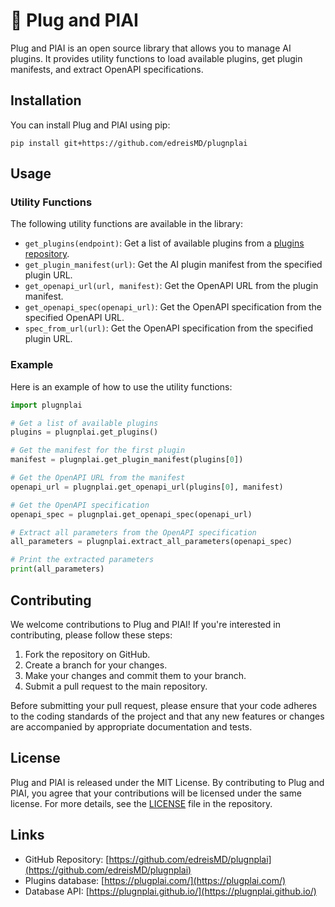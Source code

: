 # 🎸 Plug and PlAI

Plug and PlAI is an open source library that allows you to manage AI plugins. It provides utility functions to load available plugins, get plugin manifests, and extract OpenAPI specifications.

## Installation

You can install Plug and PlAI using pip:

`pip install git+https://github.com/edreisMD/plugnplai`

## Usage

### Utility Functions

The following utility functions are available in the library:

- `get_plugins(endpoint)`: Get a list of available plugins from a [plugins repository](https://www.plugplai.com/).
- `get_plugin_manifest(url)`: Get the AI plugin manifest from the specified plugin URL.
- `get_openapi_url(url, manifest)`: Get the OpenAPI URL from the plugin manifest.
- `get_openapi_spec(openapi_url)`: Get the OpenAPI specification from the specified OpenAPI URL.
- `spec_from_url(url)`: Get the OpenAPI specification from the specified plugin URL.

### Example

Here is an example of how to use the utility functions:

```python
import plugnplai

# Get a list of available plugins
plugins = plugnplai.get_plugins()

# Get the manifest for the first plugin
manifest = plugnplai.get_plugin_manifest(plugins[0])

# Get the OpenAPI URL from the manifest
openapi_url = plugnplai.get_openapi_url(plugins[0], manifest)

# Get the OpenAPI specification
openapi_spec = plugnplai.get_openapi_spec(openapi_url)

# Extract all parameters from the OpenAPI specification
all_parameters = plugnplai.extract_all_parameters(openapi_spec)

# Print the extracted parameters
print(all_parameters)
```

## Contributing

We welcome contributions to Plug and PlAI! If you're interested in contributing, please follow these steps:

1. Fork the repository on GitHub.
2. Create a branch for your changes.
3. Make your changes and commit them to your branch.
4. Submit a pull request to the main repository.

Before submitting your pull request, please ensure that your code adheres to the coding standards of the project and that any new features or changes are accompanied by appropriate documentation and tests.

## License

Plug and PlAI is released under the MIT License. By contributing to Plug and PlAI, you agree that your contributions will be licensed under the same license. For more details, see the [LICENSE](LICENSE) file in the repository.

## Links

- GitHub Repository: [https://github.com/edreisMD/plugnplai](https://github.com/edreisMD/plugnplai)
- Plugins database: [https://plugplai.com/](https://plugplai.com/)
- Database API: [https://plugnplai.github.io/](https://plugnplai.github.io/)
